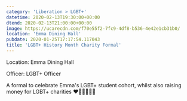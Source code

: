 ```yaml
---
category: 'Liberation > LGBT+'
datetime: 2020-02-13T19:30:00+00:00
dtend: 2020-02-13T21:00:00+00:00
image: https://ucarecdn.com/f70e55f2-7fc9-4df8-b536-4e42e1cb31b0/
location: 'Emma Dining Hall'
pubdate: 2020-01-25T17:17:54.117043
title: 'LGBT+ History Month Charity Formal'
---
```

Location: Emma Dining Hall

Officer: LGBT+ Officer

A formal to celebrate Emma's LGBT+ student cohort, whilst also raising money for LGBT+ charities ❤️🧡💛💚💙💜


